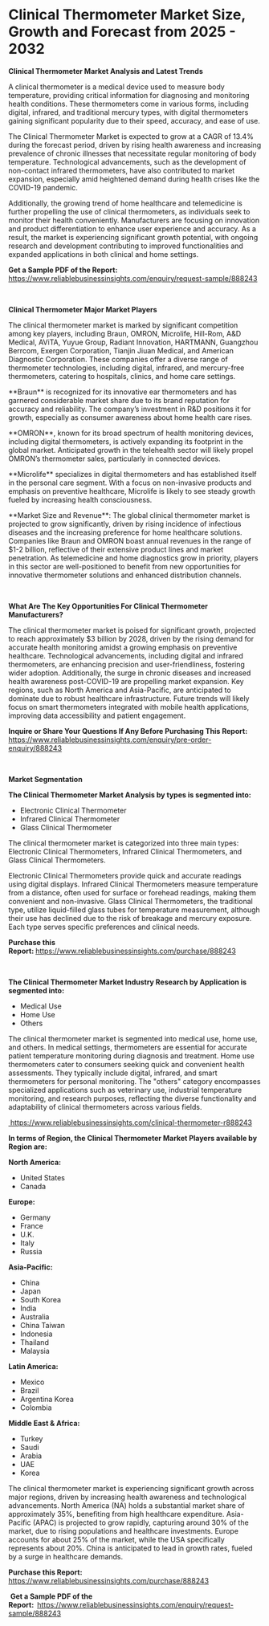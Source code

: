 <p><h1>Clinical Thermometer Market Size, Growth and Forecast from 2025 - 2032</h1></p><p><strong>Clinical Thermometer Market Analysis and Latest Trends</strong></p>
<p><p>A clinical thermometer is a medical device used to measure body temperature, providing critical information for diagnosing and monitoring health conditions. These thermometers come in various forms, including digital, infrared, and traditional mercury types, with digital thermometers gaining significant popularity due to their speed, accuracy, and ease of use.</p><p>The Clinical Thermometer Market is expected to grow at a CAGR of 13.4% during the forecast period, driven by rising health awareness and increasing prevalence of chronic illnesses that necessitate regular monitoring of body temperature. Technological advancements, such as the development of non-contact infrared thermometers, have also contributed to market expansion, especially amid heightened demand during health crises like the COVID-19 pandemic. </p><p>Additionally, the growing trend of home healthcare and telemedicine is further propelling the use of clinical thermometers, as individuals seek to monitor their health conveniently. Manufacturers are focusing on innovation and product differentiation to enhance user experience and accuracy. As a result, the market is experiencing significant growth potential, with ongoing research and development contributing to improved functionalities and expanded applications in both clinical and home settings.</p></p>
<p><strong>Get a Sample PDF of the Report:&nbsp;</strong> <a href="https://www.reliablebusinessinsights.com/enquiry/request-sample/888243?utm_campaign=2310&utm_medium=2&utm_source=Github&utm_content=ia&utm_term=13042025&utm_id=clinical-thermometer">https://www.reliablebusinessinsights.com/enquiry/request-sample/888243</a></p>
<p>&nbsp;</p>
<p><strong>Clinical Thermometer Major Market Players</strong></p>
<p><p>The clinical thermometer market is marked by significant competition among key players, including Braun, OMRON, Microlife, Hill-Rom, A&D Medical, AViTA, Yuyue Group, Radiant Innovation, HARTMANN, Guangzhou Berrcom, Exergen Corporation, Tianjin Jiuan Medical, and American Diagnostic Corporation. These companies offer a diverse range of thermometer technologies, including digital, infrared, and mercury-free thermometers, catering to hospitals, clinics, and home care settings.</p><p>**Braun** is recognized for its innovative ear thermometers and has garnered considerable market share due to its brand reputation for accuracy and reliability. The company’s investment in R&D positions it for growth, especially as consumer awareness about home health care rises.</p><p>**OMRON**, known for its broad spectrum of health monitoring devices, including digital thermometers, is actively expanding its footprint in the global market. Anticipated growth in the telehealth sector will likely propel OMRON’s thermometer sales, particularly in connected devices.</p><p>**Microlife** specializes in digital thermometers and has established itself in the personal care segment. With a focus on non-invasive products and emphasis on preventive healthcare, Microlife is likely to see steady growth fueled by increasing health consciousness.</p><p>**Market Size and Revenue**: The global clinical thermometer market is projected to grow significantly, driven by rising incidence of infectious diseases and the increasing preference for home healthcare solutions. Companies like Braun and OMRON boast annual revenues in the range of $1-2 billion, reflective of their extensive product lines and market penetration. As telemedicine and home diagnostics grow in priority, players in this sector are well-positioned to benefit from new opportunities for innovative thermometer solutions and enhanced distribution channels.</p></p>
<p>&nbsp;</p>
<p><strong>What Are The Key Opportunities For Clinical Thermometer Manufacturers?</strong></p>
<p><p>The clinical thermometer market is poised for significant growth, projected to reach approximately $3 billion by 2028, driven by the rising demand for accurate health monitoring amidst a growing emphasis on preventive healthcare. Technological advancements, including digital and infrared thermometers, are enhancing precision and user-friendliness, fostering wider adoption. Additionally, the surge in chronic diseases and increased health awareness post-COVID-19 are propelling market expansion. Key regions, such as North America and Asia-Pacific, are anticipated to dominate due to robust healthcare infrastructure. Future trends will likely focus on smart thermometers integrated with mobile health applications, improving data accessibility and patient engagement.</p></p>
<p><strong>Inquire or Share Your Questions If Any Before Purchasing This Report:</strong> <a href="https://www.reliablebusinessinsights.com/enquiry/pre-order-enquiry/888243?utm_campaign=2310&utm_medium=2&utm_source=Github&utm_content=ia&utm_term=13042025&utm_id=clinical-thermometer">https://www.reliablebusinessinsights.com/enquiry/pre-order-enquiry/888243</a></p>
<p>&nbsp;</p>
<p><strong>Market Segmentation</strong></p>
<p><strong>The Clinical Thermometer Market Analysis by types is segmented into:</strong></p>
<p><ul><li>Electronic Clinical Thermometer</li><li>Infrared Clinical Thermometer</li><li>Glass Clinical Thermometer</li></ul></p>
<p><p>The clinical thermometer market is categorized into three main types: Electronic Clinical Thermometers, Infrared Clinical Thermometers, and Glass Clinical Thermometers. </p><p>Electronic Clinical Thermometers provide quick and accurate readings using digital displays. Infrared Clinical Thermometers measure temperature from a distance, often used for surface or forehead readings, making them convenient and non-invasive. Glass Clinical Thermometers, the traditional type, utilize liquid-filled glass tubes for temperature measurement, although their use has declined due to the risk of breakage and mercury exposure. Each type serves specific preferences and clinical needs.</p></p>
<p><strong>Purchase this Report:&nbsp;</strong><a href="https://www.reliablebusinessinsights.com/purchase/888243?utm_campaign=2310&utm_medium=2&utm_source=Github&utm_content=ia&utm_term=13042025&utm_id=clinical-thermometer">https://www.reliablebusinessinsights.com/purchase/888243</a></p>
<p>&nbsp;</p>
<p><strong>The Clinical Thermometer Market Industry Research by Application is segmented into:</strong></p>
<p><ul><li>Medical Use</li><li>Home Use</li><li>Others</li></ul></p>
<p><p>The clinical thermometer market is segmented into medical use, home use, and others. In medical settings, thermometers are essential for accurate patient temperature monitoring during diagnosis and treatment. Home use thermometers cater to consumers seeking quick and convenient health assessments. They typically include digital, infrared, and smart thermometers for personal monitoring. The "others" category encompasses specialized applications such as veterinary use, industrial temperature monitoring, and research purposes, reflecting the diverse functionality and adaptability of clinical thermometers across various fields.</p></p>
<p><a href="https://www.reliablebusinessinsights.com/clinical-thermometer-r888243?utm_campaign=2310&utm_medium=2&utm_source=Github&utm_content=ia&utm_term=13042025&utm_id=clinical-thermometer">&nbsp;https://www.reliablebusinessinsights.com/clinical-thermometer-r888243</a></p>
<p><strong>In terms of Region, the Clinical Thermometer Market Players available by Region are:</strong></p>
<p>
    <p> <strong> North America: </strong>
        <ul>
            <li>United States</li>
            <li>Canada</li>
        </ul>
        </p> 
    <p> <strong> Europe: </strong>
        <ul>
            <li>Germany</li>
            <li>France</li>
            <li>U.K.</li>
            <li>Italy</li>
            <li>Russia</li>
        </ul>
        </p> 
    <p> <strong> Asia-Pacific: </strong>
        <ul>
            <li>China</li>
            <li>Japan</li>
            <li>South Korea</li>
            <li>India</li>
            <li>Australia</li>
            <li>China Taiwan</li>
            <li>Indonesia</li>
            <li>Thailand</li>
            <li>Malaysia</li>
        </ul>
        </p> 
    <p> <strong> Latin America: </strong>
        <ul>
            <li>Mexico</li>
            <li>Brazil</li>
            <li>Argentina Korea</li>
            <li>Colombia</li>
        </ul>
        </p> 
    <p> <strong> Middle East & Africa: </strong>
        <ul>
            <li>Turkey</li>
            <li>Saudi</li>
            <li>Arabia</li>
            <li>UAE</li>
            <li>Korea</li>
        </ul>
    </p>
    </p>
<p><p>The clinical thermometer market is experiencing significant growth across major regions, driven by increasing health awareness and technological advancements. North America (NA) holds a substantial market share of approximately 35%, benefiting from high healthcare expenditure. Asia-Pacific (APAC) is projected to grow rapidly, capturing around 30% of the market, due to rising populations and healthcare investments. Europe accounts for about 25% of the market, while the USA specifically represents about 20%. China is anticipated to lead in growth rates, fueled by a surge in healthcare demands.</p></p>
<p><strong>Purchase this Report: </strong><a href="https://www.reliablebusinessinsights.com/purchase/888243?utm_campaign=2310&utm_medium=2&utm_source=Github&utm_content=ia&utm_term=13042025&utm_id=clinical-thermometer">https://www.reliablebusinessinsights.com/purchase/888243</a></p>
<p>&nbsp;<strong>Get a Sample PDF of the Report:&nbsp;&nbsp;</strong><a href="https://www.reliablebusinessinsights.com/enquiry/request-sample/888243?utm_campaign=2310&utm_medium=2&utm_source=Github&utm_content=ia&utm_term=13042025&utm_id=clinical-thermometer">https://www.reliablebusinessinsights.com/enquiry/request-sample/888243</a></p>
<p><strong></strong></p>
<p><p></p><p></p><p></p></p>